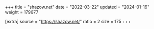 +++
title = "shazow.net"
date = "2022-03-22"
updated = "2024-01-19"
weight = 179677

[extra]
source = "https://shazow.net/"
ratio = 2
size = 175
+++

